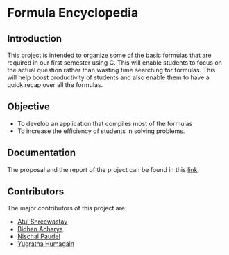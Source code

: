# Formula Encyclopedia

## Introduction
This project is intended to organize some of the basic formulas that are required in our first semester using C. This will enable students to focus on the actual question rather than wasting time searching for formulas. This will help boost productivity of students and also enable them to have a quick recap over all the formulas.
## Objective
* To develop an application that compiles most of the formulas
* To increase the efficiency of students in solving problems.

## Documentation

The proposal and the report of the project can be found in this [link](https://drive.google.com/drive/folders/1o2fvw5XyCVPrZPXbL4GeH7B-DuKbwPJP?usp=sharing).

## Contributors
The major contributors of this project are: 
* [Atul Shreewastav](https://github.com/AtuLxCE)
* [Bidhan Acharya](https://github.com/Bidhan99)
* [Nischal Paudel](https://github.com/PaudelNischal)
* [Yugratna Humagain](https://github.com/yugratna19)
